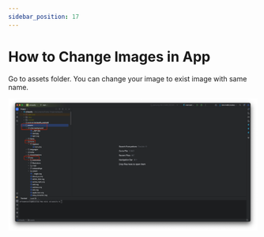 ```yaml
---
sidebar_position: 17
---
```


# How to Change Images in App

Go to assets folder. You can change your image to exist image with same name.

![Images Change](/images/app/imagesChange.png)
